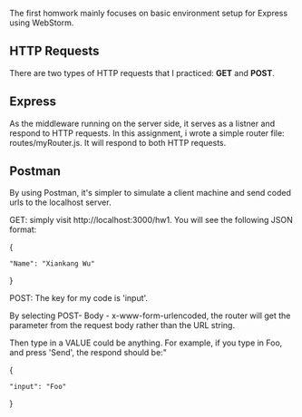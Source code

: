 The first homwork mainly focuses on basic environment setup for Express using WebStorm.

## HTTP Requests

There are two types of HTTP requests that I practiced: <b>GET</b> and <b>POST</b>. 

## Express
As the middleware running on the server side, it serves as a listner and respond to HTTP requests.
In this assignment, i wrote a simple router file: routes/myRouter.js. It will respond to both HTTP requests.

## Postman

By using Postman, it's simpler to simulate a client machine and send coded urls to the localhost server.

GET:  simply visit http://localhost:3000/hw1. You will see the following JSON format:

{

    "Name": "Xiankang Wu"
    
}

POST: The key for my code is 'input'. 

By selecting POST- Body -  x-www-form-urlencoded, the router will get the parameter from the request body rather than the URL
string.

Then type in a VALUE could be anything. For example, if you type in Foo, and press 'Send', the respond should be:"

{

    "input": "Foo"
    
}


